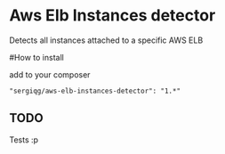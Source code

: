 # Aws Elb Instances detector
Detects all instances attached to a specific AWS ELB

#How to install

add to your composer

``"sergiqg/aws-elb-instances-detector": "1.*"``

## TODO
Tests :p
